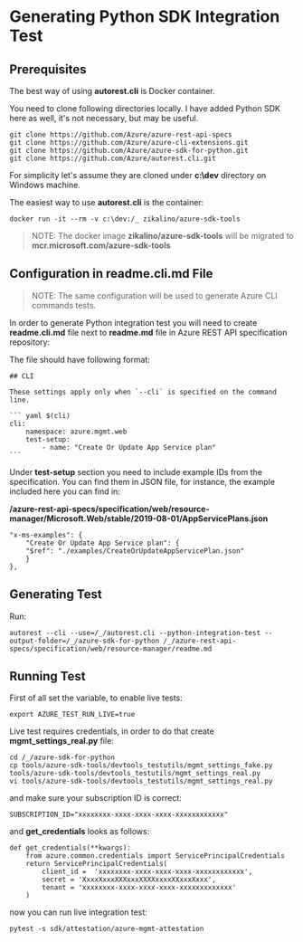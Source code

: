# Generating Python SDK Integration Test

## Prerequisites

The best way of using **autorest.cli** is Docker container.

You need to clone following directories locally. I have added Python SDK here as well, it's not necessary, but may be useful.

    git clone https://github.com/Azure/azure-rest-api-specs
    git clone https://github.com/Azure/azure-cli-extensions.git
    git clone https://github.com/Azure/azure-sdk-for-python.git
    git clone https://github.com/Azure/autorest.cli.git

For simplicity let's assume they are cloned under **c:\dev** directory on Windows machine.

The easiest way to use **autorest.cli** is the container:

    docker run -it --rm -v c:\dev:/_ zikalino/azure-sdk-tools

>NOTE: The docker image **zikalino/azure-sdk-tools** will be migrated to **mcr.microsoft.com/azure-sdk-tools**

## Configuration in **readme.cli.md** File

>NOTE: The same configuration will be used to generate Azure CLI commands tests.

In order to generate Python integration test you will need to create **readme.cli.md** file next to **readme.md** file in Azure REST API specification repository:

The file should have following format:

    ## CLI

    These settings apply only when `--cli` is specified on the command line.

    ``` yaml $(cli)
    cli:
        namespace: azure.mgmt.web
        test-setup:
            - name: "Create Or Update App Service plan"
    ```

Under **test-setup** section you need to include example IDs from the specification. You can find them in JSON file, for instance, the example included here you can find in:

**/azure-rest-api-specs/specification/web/resource-manager/Microsoft.Web/stable/2019-08-01/AppServicePlans.json**

    "x-ms-examples": {
        "Create Or Update App Service plan": {
        "$ref": "./examples/CreateOrUpdateAppServicePlan.json"
        }
    },

## Generating Test

Run:

    autorest --cli --use=/_/autorest.cli --python-integration-test --output-folder=/_/azure-sdk-for-python /_/azure-rest-api-specs/specification/web/resource-manager/readme.md

## Running Test

First of all set the variable, to enable live tests:

    export AZURE_TEST_RUN_LIVE=true

Live test requires credentials, in order to do that create **mgmt_settings_real.py** file:

    cd /_/azure-sdk-for-python
    cp tools/azure-sdk-tools/devtools_testutils/mgmt_settings_fake.py tools/azure-sdk-tools/devtools_testutils/mgmt_settings_real.py
    vi tools/azure-sdk-tools/devtools_testutils/mgmt_settings_real.py

and make sure your subscription ID is correct:

    SUBSCRIPTION_ID="xxxxxxxx-xxxx-xxxx-xxxx-xxxxxxxxxxxx"

and **get_credentials** looks as follows:

    def get_credentials(**kwargs):
        from azure.common.credentials import ServicePrincipalCredentials
        return ServicePrincipalCredentials(
            client_id =  'xxxxxxxx-xxxx-xxxx-xxxx-xxxxxxxxxxxx',
            secret = 'XxxxXxxxXXXxxxXXXXxxxxXXxxxXxxx',
            tenant = 'xxxxxxxx-xxxx-xxxx-xxxx-xxxxxxxxxxxxx'
        )

now you can run live integration test:

    pytest -s sdk/attestation/azure-mgmt-attestation

